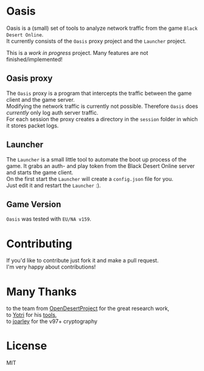 # Oasis
Oasis is a (small) set of tools to analyze network traffic from the game `Black Desert Online`.  
It currently consists of the `Oasis` proxy project and the `Launcher` project.

This is a *work in progress* project. Many features are not finished/implemented!

## Oasis proxy
The `Oasis` proxy is a program that intercepts the traffic between the game client and the game server.  
Modifying the network traffic is currently not possible. Therefore `Oasis` does *currently* only log auth server traffic.  
For each session the proxy creates a directory in the `session` folder in which it stores packet logs.

## Launcher
The `Launcher` is a small little tool to automate the boot up process of the game. It grabs an auth- and play token from the
Black Desert Online server and starts the game client.  
On the first start the `Launcher` will create a `config.json` file for you.  
Just edit it and restart the `Launcher` :).

## Game Version
`Oasis` was tested with `EU/NA v159`.

# Contributing
If you'd like to contribute just fork it and make a pull request.  
I'm very happy about contributions!

# Many Thanks
to the team from [OpenDesertProject](https://github.com/blackdesert/DesertProject) for the great research work,  
to [Yotri](https://github.com/Yothri) for his [tools](https://github.com/BlackDesertTools/aio),  
to [joarley](https://github.com/joarley) for the v97+ cryptography

# License
MIT
